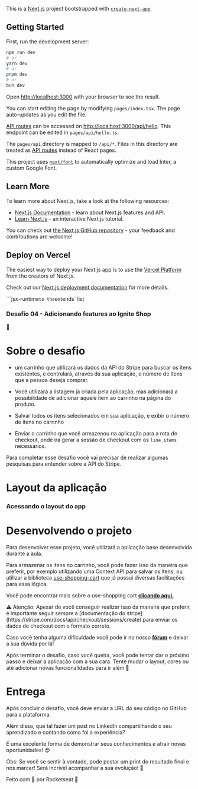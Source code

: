 This is a [Next.js](https://nextjs.org/) project bootstrapped with [`create-next-app`](https://github.com/vercel/next.js/tree/canary/packages/create-next-app).

## Getting Started

First, run the development server:

```bash
npm run dev
# or
yarn dev
# or
pnpm dev
# or
bun dev
```

Open [http://localhost:3000](http://localhost:3000) with your browser to see the result.

You can start editing the page by modifying `pages/index.tsx`. The page auto-updates as you edit the file.

[API routes](https://nextjs.org/docs/api-routes/introduction) can be accessed on [http://localhost:3000/api/hello](http://localhost:3000/api/hello). This endpoint can be edited in `pages/api/hello.ts`.

The `pages/api` directory is mapped to `/api/*`. Files in this directory are treated as [API routes](https://nextjs.org/docs/api-routes/introduction) instead of React pages.

This project uses [`next/font`](https://nextjs.org/docs/basic-features/font-optimization) to automatically optimize and load Inter, a custom Google Font.

## Learn More

To learn more about Next.js, take a look at the following resources:

- [Next.js Documentation](https://nextjs.org/docs) - learn about Next.js features and API.
- [Learn Next.js](https://nextjs.org/learn) - an interactive Next.js tutorial.

You can check out [the Next.js GitHub repository](https://github.com/vercel/next.js/) - your feedback and contributions are welcome!

## Deploy on Vercel

The easiest way to deploy your Next.js app is to use the [Vercel Platform](https://vercel.com/new?utm_medium=default-template&filter=next.js&utm_source=create-next-app&utm_campaign=create-next-app-readme) from the creators of Next.js.

Check out our [Next.js deployment documentation](https://nextjs.org/docs/deployment) for more details.

´´´jsx-runtime`to the`extends` list

### Desafio 04 - Adicionando features ao Ignite Shop

💜

# Sobre o desafio

- um carrinho que utilizará os dados da API do Stripe para buscar os itens existentes, e controlará, através da sua aplicação, o número de itens que a pessoa deseja comprar.

- Você utilizará a listagem já criada pela aplicação, mas adicionará a possibilidade de adicionar aquele item ao carrinho na página do produto.
- Salvar todos os itens selecionados em sua aplicação, e exibir o número de itens no carrinho
- Enviar o carrinho que você armazenou na aplicação para a rota de checkout, onde irá gerar a sessão de checkout com os `line_items` necessários.

Para completar esse desafio você vai precisar de realizar algumas pesquisas para entender sobre a API do Stripe.

# Layout da aplicação

### Acessando o layout do app

# Desenvolvendo o projeto

Para desenvolver esse projeto, você utilizará a aplicação base desenvolvida durante a aula.

Para armazenar os itens no carrinho, você pode fazer isso da maneira que preferir, por exemplo utilizando uma Context API para salvar os itens, ou utilizar a biblioteca [use-shopping-cart](https://www.npmjs.com/package/use-shopping-cart) que já possui diversas facilitações para essa lógica.

Você pode encontrar mais sobre o use-shopping cart [**clicando aqui.**](https://useshoppingcart.com/docs/welcome/getting-started-serverless)

<aside>
⚠️ Atenção: Apesar de você conseguir realizar isso da maneira que preferir, é importante seguir sempre a [documentação do stripe](https://stripe.com/docs/api/checkout/sessions/create) para enviar os dados de checkout com o formato correto.

</aside>

Caso você tenha alguma dificuldade você pode ir no nosso **[fórum](https://app.rocketseat.com.br/h/forum/react-js)** e deixar a sua dúvida por lá!

Após terminar o desafio, caso você queira, você pode tentar dar o próximo passo e deixar a aplicação com a sua cara. Tente mudar o layout, cores ou até adicionar novas funcionalidades para ir além 🚀

# Entrega

Após concluir o desafio, você deve enviar a URL do seu código no GitHub para a plataforma.

Além disso, que tal fazer um post no LinkedIn compartilhando o seu aprendizado e contando como foi a experiência?

É uma excelente forma de demonstrar seus conhecimentos e atrair novas oportunidades! 😍

Obs: Se você se sentir à vontade, pode postar um print do resultado final e nos marcar!
Será incrível acompanhar a sua evolução! 💜

Feito com 💜 por Rocketseat 👋
